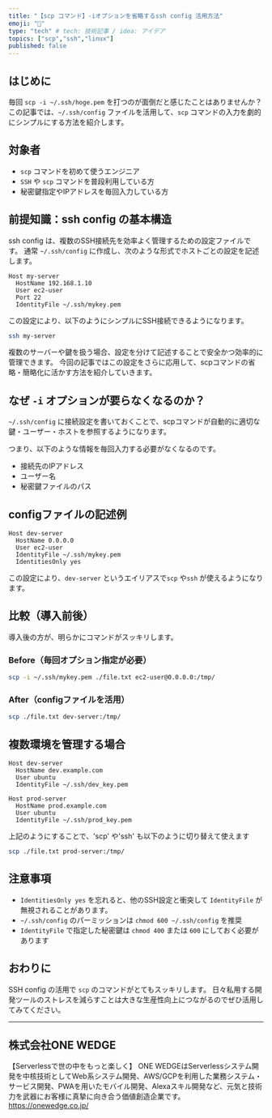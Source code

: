 ```yaml
---
title: "【scp コマンド】-iオプションを省略するssh config 活用方法"
emoji: "🔐"
type: "tech" # tech: 技術記事 / idea: アイデア
topics: ["scp","ssh","linux"]
published: false
---
```


## はじめに

毎回 `scp -i ~/.ssh/hoge.pem` を打つのが面倒だと感じたことはありませんか？
この記事では、`~/.ssh/config` ファイルを活用して、`scp` コマンドの入力を劇的にシンプルにする方法を紹介します。

## 対象者

* `scp` コマンドを初めて使うエンジニア
* `SSH` や `scp` コマンドを普段利用している方
* 秘密鍵指定やIPアドレスを毎回入力している方

## 前提知識：ssh config の基本構造

ssh config は、複数のSSH接続先を効率よく管理するための設定ファイルです。
通常 `~/.ssh/config` に作成し、次のような形式でホストごとの設定を記述します。

```sshconfig
Host my-server
  HostName 192.168.1.10
  User ec2-user
  Port 22
  IdentityFile ~/.ssh/mykey.pem
```

この設定により、以下のようにシンプルにSSH接続できるようになります。

```bash
ssh my-server
```

複数のサーバーや鍵を扱う場合、設定を分けて記述することで安全かつ効率的に管理できます。
今回の記事ではこの設定をさらに応用して、scpコマンドの省略・簡略化に活かす方法を紹介していきます。

## なぜ `-i` オプションが要らなくなるのか？

`~/.ssh/config` に接続設定を書いておくことで、scpコマンドが自動的に適切な鍵・ユーザー・ホストを参照するようになります。

つまり、以下のような情報を毎回入力する必要がなくなるのです。

* 接続先のIPアドレス
* ユーザー名
* 秘密鍵ファイルのパス

## configファイルの記述例

```sshconfig
Host dev-server
  HostName 0.0.0.0
  User ec2-user
  IdentityFile ~/.ssh/mykey.pem
  IdentitiesOnly yes
```

この設定により、`dev-server` というエイリアスで`scp` や`ssh` が使えるようになります。

## 比較（導入前後）

導入後の方が、明らかにコマンドがスッキリします。


### Before（毎回オプション指定が必要）

```bash
scp -i ~/.ssh/mykey.pem ./file.txt ec2-user@0.0.0.0:/tmp/
```

### After（configファイルを活用）

```bash
scp ./file.txt dev-server:/tmp/
```

## 複数環境を管理する場合

```sshconfig
Host dev-server
  HostName dev.example.com
  User ubuntu
  IdentityFile ~/.ssh/dev_key.pem

Host prod-server
  HostName prod.example.com
  User ubuntu
  IdentityFile ~/.ssh/prod_key.pem
```

上記のようにすることで、'scp' や'ssh' も以下のように切り替えて使えます

```bash
scp ./file.txt prod-server:/tmp/
```

## 注意事項

* `IdentitiesOnly yes` を忘れると、他のSSH設定と衝突して `IdentityFile` が無視されることがあります。
* `~/.ssh/config` のパーミッションは `chmod 600 ~/.ssh/config` を推奨
* `IdentityFile` で指定した秘密鍵は `chmod 400` または `600` にしておく必要があります

## おわりに

SSH config の活用で `scp` のコマンドがとてもスッキリします。
日々私用する開発ツールのストレスを減らすことは大きな生産性向上につながるのでぜひ活用してみてください。

---

## 株式会社ONE WEDGE
【Serverlessで世の中をもっと楽しく】
ONE WEDGEはServerlessシステム開発を中核技術としてWeb系システム開発、AWS/GCPを利用した業務システム・サービス開発、PWAを用いたモバイル開発、Alexaスキル開発など、元気と技術力を武器にお客様に真摯に向き合う価値創造企業です。
https://onewedge.co.jp/